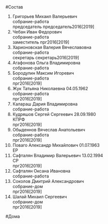 #Состав  
1. Григорьев Михаил Валерьевич  
    собрание-работа  
    председатель председатель2016[2019]  
2. Чебан Иван Федорович  
    собрание-работа  
    заместитель прг2016[2019]  
3. Харионовская Валерия Вячеславовна  
    собрание-работа  
    секретарь секретарь2016[2019]  
4. Агафонова Ольга Владимировна  
    собрание-работа  
5. Бородулин Максим Игоревич  
    собрание-работа  
    прг2016[2019]  
6. Жук Татьяна Николаевна 04.05.1962  
    собрание-работа  
    прг2016[2019]  
7. Калараш Дария Владимировна  
    собрание-работа  
8. Кудряшов Сергей Сергеевич 28.09.1980  
    КПРФ  
    прг2016[2019]  
9. Обыденнов Вячеслав Анатольевич  
    собрание-работа  
    прг2016[2019]  
10. Поваго Александр Михайлович 01.07.1963  
    ЕР  
11. Сафталян Владимир Валерьевич 13.02.1994  
    СР  
    прг2016[2019]  
12. Сафталян Оксана Ивановна  
    собрание-работа  
13. Соколов Дмитрий Александрович  
    собрание-дом  
    прг2016[2019]  
14. Шалай Михаил Сергеевич  
    собрание-дом  
    прг2016[2019]  
  
#Дома  
